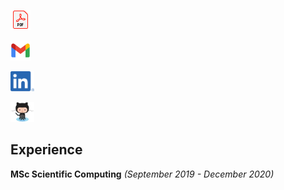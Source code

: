 [<img src="PDF_32.png" height="32">](John_Duffy_CV.pdf)

[<img src="Gmail.png" height="32">](mailto:johnduffymsc@gmail.com)

[<img src="LI.png" height="32">](https://www.linkedin.com/in/johnduffymsc)

[<img src="Octocat.png" height="32">](https://github.com/johnduffymsc)


## Experience

**MSc Scientific Computing** _(September 2019 - December 2020)_
